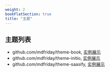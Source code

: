 ```yaml
---
weight: 2
bookFlatSection: true
title: "主题"
---
```


## 主题列表

- github.com/mdfriday/theme-book, [实例展示](https://theme-book.sunwei.xyz)
- github.com/mdfriday/theme-initio, [实例展示](https://theme-initio.sunwei.xyz)
- github.com/mdfriday/theme-saasify, [实例展示](https://saasify.sunwei.xyz)